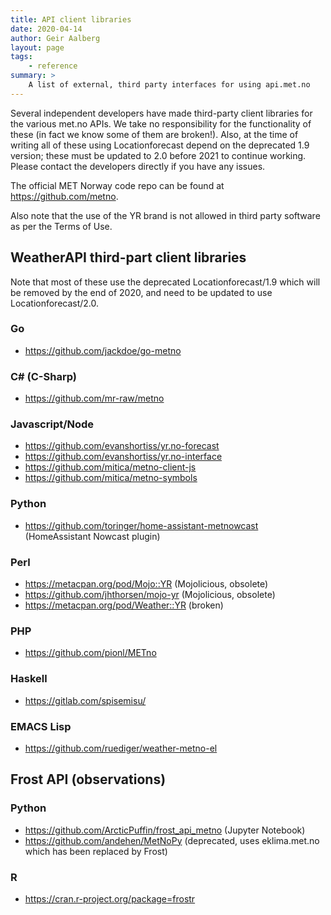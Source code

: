 ```yaml
---
title: API client libraries
date: 2020-04-14
author: Geir Aalberg
layout: page
tags:
    - reference
summary: >
    A list of external, third party interfaces for using api.met.no
---
```


Several independent developers have made third-party client libraries for
the various met.no APIs. We take no responsibility for the functionality
of these (in fact we know some of them are broken!). Also, at the time of
writing all of these using Locationforecast depend on the deprecated 1.9 version;
these must be updated to 2.0 before 2021 to continue working.
Please contact the developers directly if you have any issues.

The official MET Norway code repo can be found at <https://github.com/metno>.

Also note that the use of the YR brand is not allowed in third party software
as per the Terms of Use.

## WeatherAPI third-part client libraries

Note that most of these use the deprecated Locationforecast/1.9 which will be removed
by the end of 2020, and need to be updated to use Locationforecast/2.0.

### Go

- <https://github.com/jackdoe/go-metno>

### C# (C-Sharp)

- <https://github.com/mr-raw/metno>

### Javascript/Node

- <https://github.com/evanshortiss/yr.no-forecast>
- <https://github.com/evanshortiss/yr.no-interface>
- <https://github.com/mitica/metno-client-js>
- <https://github.com/mitica/metno-symbols>

### Python

- <https://github.com/toringer/home-assistant-metnowcast> (HomeAssistant Nowcast plugin)

### Perl

- <https://metacpan.org/pod/Mojo::YR> (Mojolicious, obsolete)
- <https://github.com/jhthorsen/mojo-yr> (Mojolicious, obsolete)
- <https://metacpan.org/pod/Weather::YR> (broken)

### PHP

- <https://github.com/pionl/METno>

### Haskell

- <https://gitlab.com/spisemisu/>

### EMACS Lisp

- <https://github.com/ruediger/weather-metno-el>

## Frost API (observations)

### Python

- <https://github.com/ArcticPuffin/frost_api_metno> (Jupyter Notebook)
- <https://github.com/andehen/MetNoPy> (deprecated, uses eklima.met.no which has been replaced by Frost)

### R

- <https://cran.r-project.org/package=frostr>
